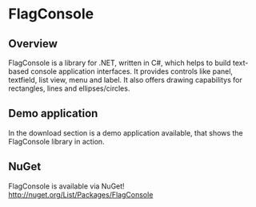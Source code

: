 FlagConsole
========

Overview
---------
FlagConsole is a library for .NET, written in C#, which helps to build text-based console application interfaces. 
It provides controls like panel, textfield, list view, menu and label. It also offers drawing capabilitys for rectangles, lines and ellipses/circles.

Demo application
------------------
In the download section is a demo application available, that shows the FlagConsole library in action.

NuGet
------
FlagConsole is available via NuGet!
http://nuget.org/List/Packages/FlagConsole